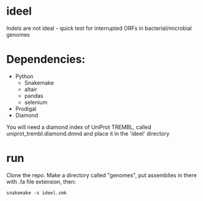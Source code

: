 # ideel
Indels are not ideal - quick test for interrupted ORFs in bacterial/microbial genomes

# Dependencies:
* Python
  * Snakemake
  * altair
  * pandas
  * selenium
* Prodigal
* Diamond

You will need a diamond index of UniProt TREMBL, called uniprot_trembl.diamond.dmnd and place it in the 'ideel' directory

# run

Clone the repo.  Make a directory called "genomes", put assemblies in there with .fa file extension, then:

```
snakemake -s ideel.smk
```
